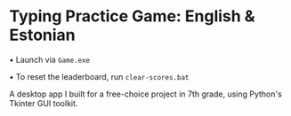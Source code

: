 # Typing Practice Game: English & Estonian

• Launch via `Game.exe`

• To reset the leaderboard, run `clear-scores.bat`


A desktop app I built for a free-choice project in 7th grade, using Python's Tkinter GUI toolkit.
